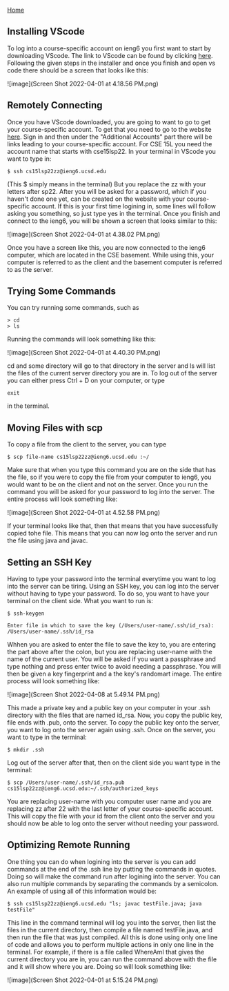 [Home](https://dledermann.github.io/cse15l-lab-reports/)

## Installing VScode

To log into a course-specific account on ieng6 you first want to start by downloading VScode. The link to VScode can be found by clicking [here](https://code.visualstudio.com/download). Following the given steps in the installer and once you finish and open vs code there should be a screen that looks like this:

 ![image](Screen Shot 2022-04-01 at 4.18.56 PM.png)

## Remotely Connecting

Once you have VScode downloaded, you are going to want to go to get your course-specific account. To get that you need to go to the website [here](https://sdacs.ucsd.edu/~icc/index.php). Sign in and then under the "Additional Accounts" part there will be links leading to your course-specific account. For CSE 15L you need the account name that starts with cse15lsp22. In your terminal in VScode you want to type in:
```
$ ssh cs15lsp22zz@ieng6.ucsd.edu
```
(This $ simply means in the terminal) But you replace the zz with your letters after sp22. After you will be asked for a password, which if you haven't done one yet, can be created on the website with your course-specific account. If this is your first time logining in, some lines will follow asking you something, so just type yes in the terminal. Once you finish and connect to the ieng6, you will be shown a screen that looks similar to this:

![image](Screen Shot 2022-04-01 at 4.38.02 PM.png)

Once you have a screen like this, you are now connected to the ieng6 computer, which are located in the CSE basement. While using this, your computer is referred to as the client and the basement computer is referred to as the server.

## Trying Some Commands

You can try running some commands, such as 
```
> cd
> ls
```

Running the commands will look something like this: 

![image](Screen Shot 2022-04-01 at 4.40.30 PM.png)

cd and some directory will go to that directory in the server and ls will list the files of the current server directory you are in. To log out of the server you can either press Ctrl + D on your computer, or type 

```
exit 
```

in the terminal.

## Moving Files with scp

To copy a file from the client to the server, you can type

```
$ scp file-name cs15lsp22zz@ieng6.ucsd.edu :~/
```

Make sure that when you type this command you are on the side that has the file, so if you were to copy the file from your computer to ieng6, you would want to be on the client and not on the server. Once you run the command you will be asked for your password to log into the server. The entire process will look something like:

![image](Screen Shot 2022-04-01 at 4.52.58 PM.png)

If your terminal looks like that, then that means that you have successfully copied tohe file. This means that you can now log onto the server and run the file using java and javac.

## Setting an SSH Key

Having to type your password into the terminal everytime you want to log into the server can be tiring. Using an SSH key, you can log into the server without having to type your password. To do so, you want to have your terminal on the client side. What you want to run is:

```
$ ssh-keygen
```

```
Enter file in which to save the key (/Users/user-name/.ssh/id_rsa): /Users/user-name/.ssh/id_rsa
```

Whhen you are asked to enter the file to save the key to, you are entering the part above after the colon, but you are replacing user-name with the name of the current user. You will be asked if you want a passphrase and type nothing and press enter twice to avoid needing a passphrase. You will then be given a key fingerprint and a the key's randomart image. The entire process will look something like:

![image](Screen Shot 2022-04-08 at 5.49.14 PM.png)

This made a private key and a public key on your computer in your .ssh directory with the files that are named id_rsa. Now, you copy the public key, file ends with .pub, onto the server. To copy the public key onto the server, you want to log onto the server again using .ssh. Once on the server, you want to type in the terminal:

```
$ mkdir .ssh
```

Log out of the server after that, then on the client side you want type in the terminal: 

```
$ scp /Users/user-name/.ssh/id_rsa.pub cs15lsp22zz@ieng6.ucsd.edu:~/.ssh/authorized_keys
```

You are replacing user-name with you computer user name and you are replacing zz after 22 with the last letter of your course-specific account. This will copy the file with your id from the client onto the server and you should now be able to log onto the server without needing your password.



## Optimizing Remote Running

One thing you can do when logining into the server is you can add commands at the end of the .ssh line by putting the commands in quotes. Doing so will make the command run after logining into the server. You can also run multiple commands by separating the commands by a semicolon. An example of using all of this information would be: 

```
$ ssh cs15lsp22zz@ieng6.ucsd.edu "ls; javac testFile.java; java testFile"
```
This line in the command terminal will log you into the server, then list the files in the current directory, then compile a file named testFile.java, and then run the file that was just compiled. All this is done using only one line of code and allows you to perform multiple actions in only one line in the terminal. For example, if there is a file called WhereAmI that gives the current directory you are in, you can run the command above with the file and it will show where you are. Doing so will look something like:

![image](Screen Shot 2022-04-01 at 5.15.24 PM.png)